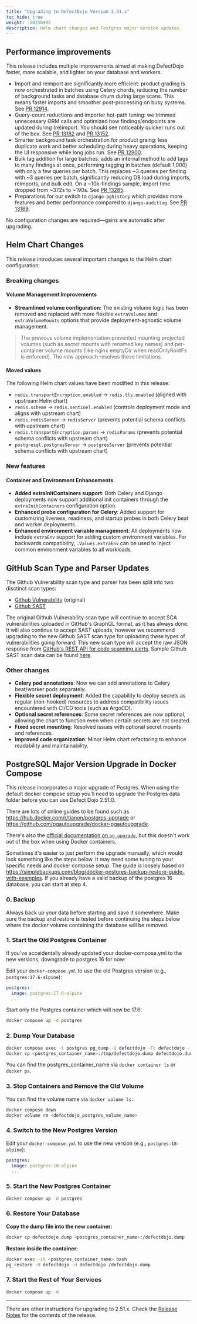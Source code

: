 ```yaml
---
title: "Upgrading to DefectDojo Version 2.51.x"
toc_hide: true
weight: -20250902
description: Helm chart changes and Postgres major version updates.
---
```


## Performance improvements

This release includes multiple improvements aimed at making DefectDojo faster, more scalable, and lighter on your database and workers.

- Import and reimport are significantly more efficient: product grading is now orchestrated in batches using Celery chords, reducing the number of background tasks and database churn during large scans. This means faster imports and smoother post-processing on busy systems. See [PR 12914](https://github.com/DefectDojo/django-DefectDojo/pull/12914).
- Query-count reductions and importer hot-path tuning: we trimmed unnecessary ORM calls and optimized how findings/endpoints are updated during (re)import. You should see noticeably quicker runs out of the box. See [PR 13182](https://github.com/DefectDojo/django-DefectDojo/pull/13182) and [PR 13152](https://github.com/DefectDojo/django-DefectDojo/pull/13152).
- Smarter background task orchestration for product graing: less duplicate work and better scheduling during heavy operations, keeping the UI responsive while long jobs run. See [PR 12900](https://github.com/DefectDojo/django-DefectDojo/pull/12900).
- Bulk tag addition for large batches: adds an internal method to add tags to many findings at once, performing tagging in batches (default 1,000) with only a few queries per batch. This replaces ~3 queries per finding with ~3 queries per batch, significantly reducing DB load during imports, reimports, and bulk edit. On a ~10k-findings sample, import time dropped from ~372s to ~190s. See [PR 13285](https://github.com/DefectDojo/django-DefectDojo/pull/13285).
- Preparations for our switch to `django-pghistory` which provides more features and better performance compared to `django-auditlog`. See [PR 13169](https://github.com/DefectDojo/django-DefectDojo/pull/13169).

No configuration changes are required—gains are automatic after upgrading.

## Helm Chart Changes

This release introduces several important changes to the Helm chart configuration:

### Breaking changes

#### Volume Management Improvements

- **Streamlined volume configuration**: The existing volume logic has been removed and replaced with more flexible `extraVolumes` and `extraVolumeMounts` options that provide deployment-agnostic volume management.

> The previous volume implementation prevented mounting projected volumes (such as secret mounts with renamed key names) and per-container volume mounts (like nginx emptyDir when readOnlyRootFs is enforced).
> The new approach resolves these limitations.

#### Moved values

The following Helm chart values have been modified in this release:

- `redis.transportEncryption.enabled` → `redis.tls.enabled` (aligned with upstream Helm chart)
- `redis.scheme` → `redis.sentinel.enabled` (controls deployment mode and aligns with upstream chart)
- `redis.redisServer` → `redisServer` (prevents potential schema conflicts with upstream chart)
- `redis.transportEncryption.params` → `redisParams` (prevents potential schema conflicts with upstream chart)
- `postgresql.postgresServer` → `postgresServer` (prevents potential schema conflicts with upstream chart)

### New features

#### Container and Environment Enhancements

- **Added extraInitContainers support**: Both Celery and Django deployments now support additional init containers through the `extraInitContainers` configuration option.
- **Enhanced probe configuration for Celery**: Added support for customizing liveness, readiness, and startup probes in both Celery beat and worker deployments.
- **Enhanced environment variable management**: All deployments now include `extraEnv` support for adding custom environment variables. For backwards compatibility, `.Values.extraEnv` can be used to inject common environment variables to all workloads.

## GitHub Scan Type and Parser Updates
The Github Vulnerability scan type and parser has been split into two disctinct scan types:
- [Github Vulnerability](https://github.com/DefectDojo/django-DefectDojo/blob/master/docs/content/en/connecting_your_tools/parsers/file/github_vulnerability.md) (original)
- [Github SAST](https://github.com/DefectDojo/django-DefectDojo/blob/master/docs/content/en/connecting_your_tools/parsers/file/github_sast.md)

The original Github Vulnerability scan type will continue to accept SCA vulnerabilities uploaded in GitHub's GraphQL format, as it has always done. It will also continue to accept SAST uploads, however we recommend upgrading to the new Github SAST scan type for uploading these types of vulnerabilities going forward. This new scan type will accept the raw JSON response from [GitHub's REST API for code scanning alerts](https://docs.github.com/en/rest/code-scanning/code-scanning). Sample Github SAST scan data can be found [here](https://github.com/DefectDojo/django-DefectDojo/tree/master/unittests/scans/github_sast).

### Other changes

- **Celery pod annotations**: Now we can add annotations to Celery beat/worker pods separately.
- **Flexible secret deployment**: Added the capability to deploy secrets as regular (non-hooked) resources to address compatibility issues encountered with CI/CD tools (such as ArgoCD).
- **Optional secret references**: Some secret references are now optional, allowing the chart to function even when certain secrets are not created.
- **Fixed secret mounting**: Resolved issues with optional secret mounts and references.
- **Improved code organization**: Minor Helm chart refactoring to enhance readability and maintainability.

## PostgreSQL Major Version Upgrade in Docker Compose

This release incorporates a major upgrade of Postgres. When using the default docker compose setup you'll need to upgrade the Postgres data folder before you can use Defect Dojo 2.51.0.

There are lots of online guides to be found such as https://hub.docker.com/r/tianon/postgres-upgrade or https://github.com/pgautoupgrade/docker-pgautoupgrade.

There's also the [official documentation on `pg_upgrade`](https://www.postgresql.org/docs/current/pgupgrade.html), but this doesn't work out of the box when using Docker containers.

Sometimes it's easier to just perform the upgrade manually, which would look something like the steps below.
It may need some tuning to your specific needs and docker compose setup. The guide is loosely based on https://simplebackups.com/blog/docker-postgres-backup-restore-guide-with-examples.
If you already have a valid backup of the postgres 16 database, you can start at step 4.

### 0. Backup

Always back up your data before starting and save it somewhere.
Make sure the backup and restore is tested before continuing the steps below where the docker volume containing the database will be removed.

### 1. Start the Old Postgres Container

If you've acceidentally already updated your docker-compose.yml to the new versions, downgrade to postgres 16 for now:

Edit your `docker-compose.yml` to use the old Postgres version (e.g., `postgres:17.6-alpine`):

```yaml
postgres:
  image: postgres:17.6-alpine
  ...
```

Start only the Postgres container which will now be 17.6:

```bash
docker compose up -d postgres
```

### 2. Dump Your Database

```bash
docker compose exec -t postgres pg_dump -U defectdojo -Fc defectdojo -f /tmp/defectdojo.dump
docker cp <postgres_container_name>:/tmp/defectdojo.dump defectdojo.dump
```

You can find the postgres_container_name via `docker container ls` or `docker ps`.

### 3. Stop Containers and Remove the Old Volume

You can find the volume name via `docker volume ls`.

```bash
docker compose down
docker volume rm <defectdojo_postgres_volume_name>
```

### 4. Switch to the New Postgres Version

Edit your `docker-compose.yml` to use the new version (e.g., `postgres:18-alpine`):

```yaml
postgres:
  image: postgres:18-alpine
  ...
```

### 5. Start the New Postgres Container

```bash
docker compose up -d postgres
```

### 6. Restore Your Database

**Copy the dump file into the new container:**

```bash
docker cp defectdojo.dump <postgres_container_name>:/defectdojo.dump
```

**Restore inside the container:**

```bash
docker exec -it <postgres_container_name> bash
pg_restore -U defectdojo -d defectdojo /defectdojo.dump
```

### 7. Start the Rest of Your Services

```bash
docker compose up -d
```

---

There are other instructions for upgrading to 2.51.x. Check the [Release Notes](https://github.com/DefectDojo/django-DefectDojo/releases/tag/2.51.0) for the contents of the release.
